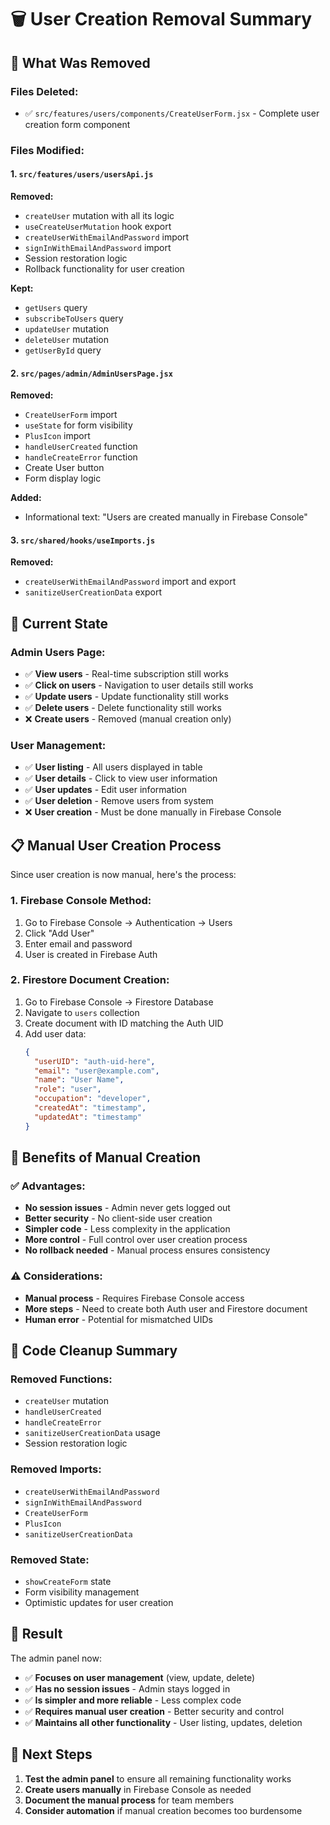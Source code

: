 # 🗑️ User Creation Removal Summary

## 🎯 **What Was Removed**

### **Files Deleted:**
- ✅ `src/features/users/components/CreateUserForm.jsx` - Complete user creation form component

### **Files Modified:**

#### **1. `src/features/users/usersApi.js`**
**Removed:**
- `createUser` mutation with all its logic
- `useCreateUserMutation` hook export
- `createUserWithEmailAndPassword` import
- `signInWithEmailAndPassword` import
- Session restoration logic
- Rollback functionality for user creation

**Kept:**
- `getUsers` query
- `subscribeToUsers` query
- `updateUser` mutation
- `deleteUser` mutation
- `getUserById` query

#### **2. `src/pages/admin/AdminUsersPage.jsx`**
**Removed:**
- `CreateUserForm` import
- `useState` for form visibility
- `PlusIcon` import
- `handleUserCreated` function
- `handleCreateError` function
- Create User button
- Form display logic

**Added:**
- Informational text: "Users are created manually in Firebase Console"

#### **3. `src/shared/hooks/useImports.js`**
**Removed:**
- `createUserWithEmailAndPassword` import and export
- `sanitizeUserCreationData` export

## 🔄 **Current State**

### **Admin Users Page:**
- ✅ **View users** - Real-time subscription still works
- ✅ **Click on users** - Navigation to user details still works
- ✅ **Update users** - Update functionality still works
- ✅ **Delete users** - Delete functionality still works
- ❌ **Create users** - Removed (manual creation only)

### **User Management:**
- ✅ **User listing** - All users displayed in table
- ✅ **User details** - Click to view user information
- ✅ **User updates** - Edit user information
- ✅ **User deletion** - Remove users from system
- ❌ **User creation** - Must be done manually in Firebase Console

## 📋 **Manual User Creation Process**

Since user creation is now manual, here's the process:

### **1. Firebase Console Method:**
1. Go to Firebase Console → Authentication → Users
2. Click "Add User"
3. Enter email and password
4. User is created in Firebase Auth

### **2. Firestore Document Creation:**
1. Go to Firebase Console → Firestore Database
2. Navigate to `users` collection
3. Create document with ID matching the Auth UID
4. Add user data:
   ```json
   {
     "userUID": "auth-uid-here",
     "email": "user@example.com",
     "name": "User Name",
     "role": "user",
     "occupation": "developer",
     "createdAt": "timestamp",
     "updatedAt": "timestamp"
   }
   ```

## 🎉 **Benefits of Manual Creation**

### **✅ Advantages:**
- **No session issues** - Admin never gets logged out
- **Better security** - No client-side user creation
- **Simpler code** - Less complexity in the application
- **More control** - Full control over user creation process
- **No rollback needed** - Manual process ensures consistency

### **⚠️ Considerations:**
- **Manual process** - Requires Firebase Console access
- **More steps** - Need to create both Auth user and Firestore document
- **Human error** - Potential for mismatched UIDs

## 🔧 **Code Cleanup Summary**

### **Removed Functions:**
- `createUser` mutation
- `handleUserCreated`
- `handleCreateError`
- `sanitizeUserCreationData` usage
- Session restoration logic

### **Removed Imports:**
- `createUserWithEmailAndPassword`
- `signInWithEmailAndPassword`
- `CreateUserForm`
- `PlusIcon`
- `sanitizeUserCreationData`

### **Removed State:**
- `showCreateForm` state
- Form visibility management
- Optimistic updates for user creation

## 🚀 **Result**

The admin panel now:
- ✅ **Focuses on user management** (view, update, delete)
- ✅ **Has no session issues** - Admin stays logged in
- ✅ **Is simpler and more reliable** - Less complex code
- ✅ **Requires manual user creation** - Better security and control
- ✅ **Maintains all other functionality** - User listing, updates, deletion

## 📝 **Next Steps**

1. **Test the admin panel** to ensure all remaining functionality works
2. **Create users manually** in Firebase Console as needed
3. **Document the manual process** for team members
4. **Consider automation** if manual creation becomes too burdensome
